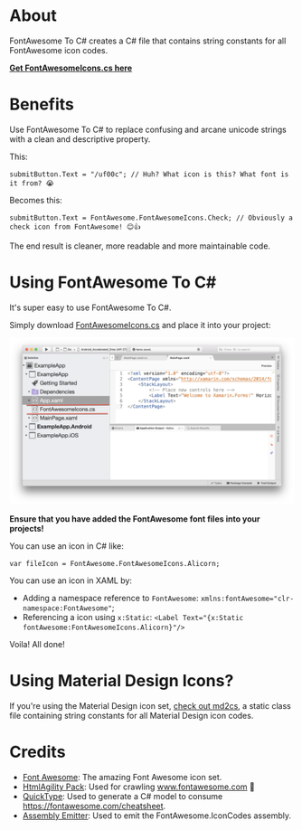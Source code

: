 # About

FontAwesome To C# creates a C# file that contains string constants for all FontAwesome icon codes.

**[Get FontAwesomeIcons.cs here](FontAwesomeIcons.cs)**

# Benefits

Use FontAwesome To C# to replace confusing and arcane unicode strings with a clean and descriptive property.

This:

```
submitButton.Text = "/uf00c"; // Huh? What icon is this? What font is it from? 😭
```

Becomes this:

```
submitButton.Text = FontAwesome.FontAwesomeIcons.Check; // Obviously a check icon from FontAwesome! 😊👍
```

The end result is cleaner, more readable and more maintainable code.

# Using FontAwesome To C#

It's super easy to use FontAwesome To C#.

Simply download [FontAwesomeIcons.cs](FontAwesomeIcons.cs) and place it into your project:

![Placing FontAwesomeIcons.cs inside a C# project](img/usage.png)

**Ensure that you have added the FontAwesome font files into your projects!**

You can use an icon in C# like:

```
var fileIcon = FontAwesome.FontAwesomeIcons.Alicorn;
```

You can use an icon in XAML by:

 * Adding a namespace reference to `FontAwesome`: `xmlns:fontAwesome="clr-namespace:FontAwesome"`;
 * Referencing a icon using `x:Static`: `<Label Text="{x:Static fontAwesome:FontAwesomeIcons.Alicorn}"/>`

Voila! All done!

# Using Material Design Icons?

If you're using the Material Design icon set, [check out md2cs](https://github.com/matthewrdev/md2cs), a static class file containing string constants for all Material Design icon codes.

# Credits

 * [Font Awesome](https://fontawesome.com/): The amazing Font Awesome icon set.
 * [HtmlAgility Pack](https://html-agility-pack.net/): Used for crawling www.fontawesome.com 🙈
 * [QuickType](https://quicktype.io/): Used to generate a C# model to consume https://fontawesome.com/cheatsheet.
 * [Assembly Emitter](https://josephwoodward.co.uk/2016/12/in-memory-c-sharp-compilation-using-roslyn): Used to emit the FontAwesome.IconCodes assembly.
